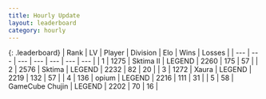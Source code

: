 ```yaml
---
title: Hourly Update
layout: leaderboard
category: hourly
---
```


{: .leaderboard}
| Rank | LV | Player | Division | Elo | Wins | Losses |
| --- | --- | --- | --- | --- | --- | --- |
| <span data-change="0">1</span> | 1275 | <span title="ID: 402846">Sktima II</span> | LEGEND | <span data-change="0">2260</span> | <span data-change="0">175</span> | <span data-change="0">57</span> |
| <span data-change="0">2</span> | 2576 | <span title="ID: 353063">Sktima</span> | LEGEND | <span data-change="0">2232</span> | <span data-change="0">82</span> | <span data-change="0">20</span> |
| <span data-change="1">3</span> | 1272 | <span title="ID: 200908">Xaura</span> | LEGEND | <span data-change="14">2219</span> | <span data-change="4">132</span> | <span data-change="0">57</span> |
| <span data-change="-1">4</span> | 136 | <span title="ID: 750033">opium</span> | LEGEND | <span data-change="0">2216</span> | <span data-change="0">111</span> | <span data-change="0">31</span> |
| <span data-change="0">5</span> | 58 | <span title="ID: 754306">GameCube Chujin</span> | LEGEND | <span data-change="0">2202</span> | <span data-change="0">70</span> | <span data-change="0">16</span> |